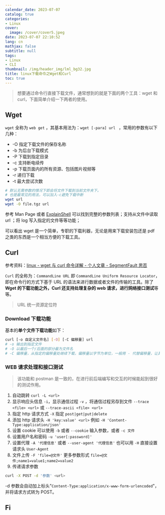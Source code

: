 ```yaml
---
calendar_date: 2023-07-07
catalog: true
categories:
- Linux
cover:
  image: /cover/cover5.jpeg
date: 2023-07-07 22:10:52
lang: cn
mathjax: false
subtitle: null
tags:
- Linux
- CLI
thumbnail: /img/header_img/lml_bg32.jpg
title: linux下载命令之Wget和Curl
toc: true
---
```


> 想要通过命令行直接下载文件，通常想到的就是下面的两个工具：wget 和 curl，下面简单介绍一下两者的使用。

## Wget 

`wget` 全称为 `web get` ，其基本用法为：`wget [-para] url ` ，常用的参数有以下几种：

- -O 指定下载文件的保存名称
- -b 为后台下载模式
- -P 下载到指定目录
- -c 支持断电续传
- -p 下载页面内的所有资源、包括图片视频等 
- -r 递归下载
- -t 最大尝试次数

```bash
# 默认无需参数的情况下即会将文件下载到当前文件夹下。
# 也是最常见的用法，可以加入-c避免下载中断
wget url
wget -O file.tgz url
```

参考 Man Page 或者 [ExplainShell](https://www.explainshell.com/explain/1/wget) 可以找到完整的参数列表；支持从文件中读取 url ；将 log 写入指定的文件等等功能；

可以看出 wget 是一个简单，专职的下载利器，无论是用来下载安装包还是 pdf 之类的东西是一个相当方便的下载工具。



## Curl 

参考资料：[linux - wget 与 curl 命令详解 - 个人文章 - SegmentFault 思否](https://segmentfault.com/a/1190000022301195)

`Curl` 的全称为：`CommandLine URL` 即 `CommandLine Uniform Resource Locator`，即在命令行的方式下基于 URL 的语法来进行数据或者文件的传输的工具。除了 **Wget 的下载功能之外，Curl 还支持处理复杂的 web 请求，进行网络接口测试**等等。

> URL 统一资源定位符 

### Download 下载功能

基本的**单个文件下载功能**如下：

```bash
curl [-o 自定义文件名] [-O] [-C 偏移量] url
# -o 输出到指定文件
# -O 以最后一个/后面的部分最为文件名
# -C 偏移量，从指定的偏移量处继续下载，偏移量以字节为单位，一般用 - 代替偏移量，让其自动推算出正确的续传位置
```

### WEB 请求处理和接口测试

> 该功能和 postman 是一致的，在进行前后端编写和交互的时候能起到很好的测试作用。

1. 自动跳转 `curl -L <url>`
2. 显示响应头信息 `-i`，显示通信过程 `-v` ，将通信过程另存到文件 `--trace <file> <url>` 或 `--trace-ascii <file> <url>` 
3. 指定 http 请求方式 `-X` 指定 `post|get|put|delete`
4. 添加 http 请求头 `-H 'key:value' <url>` 例如 `-H 'Content-Type:application/json'`
5. 设置 cookie 可以使用 `-b` 或者 `--cookie` 输入参数，或者 `-c 文件`
6. 设置用户名和密码 `-u 'user[:password]'`
7. 设置代理 `-A '代理信息'` 或者 `--user-agent '代理信息'` 也可以用 `-H` 直接设置请求头 `User-Agent`
8. 文件上传 `-F 'file=@文件'` 更多参数形式 `file=@文件;name1=value1;name2=value2`
9. 传递请求参数

```bash
curl -X POST -d '参数' <url>
```

-d 参数会自动加上标头"`Content-Type:application/x-www-form-urlencoded`"，并将请求方式转为 POST。

## Fi